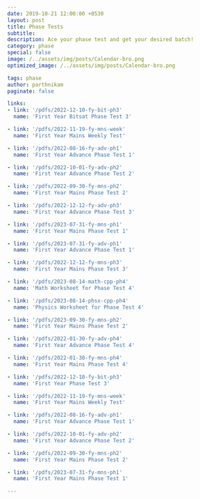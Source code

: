 ```yaml
---
date: 2019-10-21 12:00:00 +0530
layout: post
title: Phase Tests
subtitle: 
description: Ace your phase test and get your desired batch!
category: phase
special: false
image: /../assets/img/posts/Calendar-bro.png
optimized_image: /../assets/img/posts/Calendar-bro.png

tags: phase
author: parthnikam
paginate: false

links:
- link: '/pdfs/2022-12-10-fy-bit-ph3'
  name: 'First Year Bitsat Phase Test 3'

- link: '/pdfs/2022-11-19-fy-mns-week'
  name: 'First Year Mains Weekly Test'

- link: '/pdfs/2022-08-16-fy-adv-ph1'
  name: 'First Year Advance Phase Test 1'

- link: '/pdfs/2022-10-01-fy-adv-ph2'
  name: 'First Year Advance Phase Test 2'

- link: '/pdfs/2022-09-30-fy-mns-ph2'
  name: 'First Year Mains Phase Test 2'

- link: '/pdfs/2022-12-12-fy-adv-ph3'
  name: 'First Year Advance Phase Test 3'

- link: '/pdfs/2023-07-31-fy-mns-ph1'
  name: 'First Year Mains Phase Test 1'

- link: '/pdfs/2023-07-31-fy-adv-ph1'
  name: 'First Year Advance Phase Test 1'

- link: '/pdfs/2022-12-12-fy-mns-ph3'
  name: 'First Year Mains Phase Test 3'

- link: '/pdfs/2023-08-14-math-cpp-ph4'
  name: 'Math Worksheet for Phase Test 4'

- link: '/pdfs/2023-08-14-phsx-cpp-ph4'
  name: 'Physics Worksheet for Phase Test 4'

- link: '/pdfs/2023-09-30-fy-mns-ph2'
  name: 'First Year Mains Phase Test 2'

- link: '/pdfs/2022-01-30-fy-adv-ph4'
  name: 'First Year Advance Phase Test 4'

- link: '/pdfs/2022-01-30-fy-mns-ph4'
  name: 'First Year Mains Phase Test 4'

- link: '/pdfs/2022-12-10-fy-bit-ph3'
  name: 'First Year Phase Test 3'

- link: '/pdfs/2022-11-19-fy-mns-week'
  name: 'First Year Mains Weekly Test'

- link: '/pdfs/2022-08-16-fy-adv-ph1'
  name: 'First Year Advance Phase Test 1'

- link: '/pdfs/2022-10-01-fy-adv-ph2'
  name: 'First Year Advance Phase Test 2'

- link: '/pdfs/2022-09-30-fy-mns-ph2'
  name: 'First Year Mains Phase Test 2'

- link: '/pdfs/2023-07-31-fy-mns-ph1'
  name: 'First Year Mains Phase Test 1'

---
```


